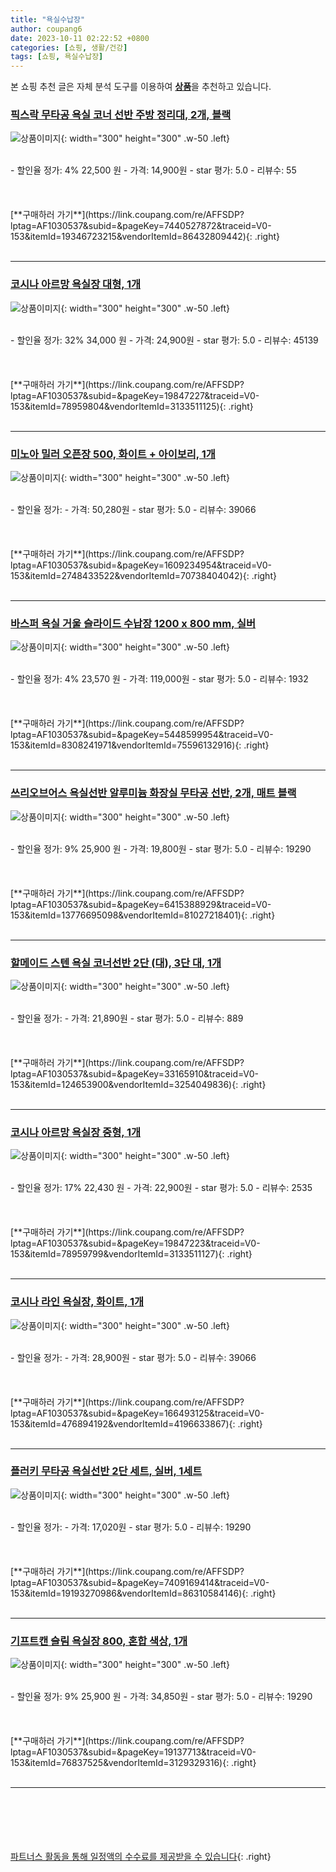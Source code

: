 ```yaml
---
title: "욕실수납장"
author: coupang6
date: 2023-10-11 02:22:52 +0800
categories: [쇼핑, 생활/건강]
tags: [쇼핑, 욕실수납장]
---
```


본 쇼핑 추천 글은 자체 분석 도구를 이용하여 [**상품**](https://link.coupang.com/a/bao1ui)을 추천하고 있습니다.

### [픽스락 무타공 욕실 코너 선반 주방 정리대, 2개, 블랙](https://link.coupang.com/re/AFFSDP?lptag=AF1030537&subid=&pageKey=7440527872&traceid=V0-153&itemId=19346723215&vendorItemId=86432809442)

![상품이미지](https://thumbnail10.coupangcdn.com/thumbnails/remote/230x230ex/image/vendor_inventory/8e48/953a5054eea57e438da7f4373f829b918e010ca5e5f77b9bd8aed5c6bcd1.png){: width="300" height="300" .w-50 .left}


<br>
- 할인율 정가: 4%  22,500   원
- 가격: 14,900원
- star 평가: 5.0
- 리뷰수: 55
<br>
<br>
<br>
<br>
[**구매하러 가기**](https://link.coupang.com/re/AFFSDP?lptag=AF1030537&subid=&pageKey=7440527872&traceid=V0-153&itemId=19346723215&vendorItemId=86432809442){: .right}
<br>
<br>

---

### [코시나 아르망 욕실장 대형, 1개](https://link.coupang.com/re/AFFSDP?lptag=AF1030537&subid=&pageKey=19847227&traceid=V0-153&itemId=78959804&vendorItemId=3133511125)

![상품이미지](https://thumbnail10.coupangcdn.com/thumbnails/remote/230x230ex/image/product/image/vendoritem/2019/03/29/3133511125/a26fb124-3f49-4549-8ddb-2e20e6d3a393.jpg){: width="300" height="300" .w-50 .left}


<br>
- 할인율 정가: 32%  34,000   원
- 가격: 24,900원
- star 평가: 5.0
- 리뷰수: 45139
<br>
<br>
<br>
<br>
[**구매하러 가기**](https://link.coupang.com/re/AFFSDP?lptag=AF1030537&subid=&pageKey=19847227&traceid=V0-153&itemId=78959804&vendorItemId=3133511125){: .right}
<br>
<br>

---

### [미노아 밀러 오픈장 500, 화이트 + 아이보리, 1개](https://link.coupang.com/re/AFFSDP?lptag=AF1030537&subid=&pageKey=1609234954&traceid=V0-153&itemId=2748433522&vendorItemId=70738404042)

![상품이미지](https://thumbnail7.coupangcdn.com/thumbnails/remote/230x230ex/image/retail/images/2020/05/21/15/5/8dbaa173-3fd0-4895-84ab-a63a33fdf536.jpg){: width="300" height="300" .w-50 .left}


<br>
- 할인율 정가: 
- 가격: 50,280원
- star 평가: 5.0
- 리뷰수: 39066
<br>
<br>
<br>
<br>
[**구매하러 가기**](https://link.coupang.com/re/AFFSDP?lptag=AF1030537&subid=&pageKey=1609234954&traceid=V0-153&itemId=2748433522&vendorItemId=70738404042){: .right}
<br>
<br>

---

### [바스퍼 욕실 거울 슬라이드 수납장 1200 x 800 mm, 실버](https://link.coupang.com/re/AFFSDP?lptag=AF1030537&subid=&pageKey=5448599954&traceid=V0-153&itemId=8308241971&vendorItemId=75596132916)

![상품이미지](https://thumbnail8.coupangcdn.com/thumbnails/remote/230x230ex/image/retail/images/7910348357879251-7506e6dc-0796-4ead-931f-cb938f5bdae2.jpg){: width="300" height="300" .w-50 .left}


<br>
- 할인율 정가: 4%  23,570   원
- 가격: 119,000원
- star 평가: 5.0
- 리뷰수: 1932
<br>
<br>
<br>
<br>
[**구매하러 가기**](https://link.coupang.com/re/AFFSDP?lptag=AF1030537&subid=&pageKey=5448599954&traceid=V0-153&itemId=8308241971&vendorItemId=75596132916){: .right}
<br>
<br>

---

### [쓰리오브어스 욕실선반 알루미늄 화장실 무타공 선반, 2개, 매트 블랙](https://link.coupang.com/re/AFFSDP?lptag=AF1030537&subid=&pageKey=6415388929&traceid=V0-153&itemId=13776695098&vendorItemId=81027218401)

![상품이미지](https://thumbnail8.coupangcdn.com/thumbnails/remote/230x230ex/image/vendor_inventory/736d/97c3b5ac102b5a9b2f8c49c8fb6e1023866a86f3d910e953c7694cc4311c.jpg){: width="300" height="300" .w-50 .left}


<br>
- 할인율 정가: 9%  25,900   원
- 가격: 19,800원
- star 평가: 5.0
- 리뷰수: 19290
<br>
<br>
<br>
<br>
[**구매하러 가기**](https://link.coupang.com/re/AFFSDP?lptag=AF1030537&subid=&pageKey=6415388929&traceid=V0-153&itemId=13776695098&vendorItemId=81027218401){: .right}
<br>
<br>

---

### [할메이드 스텐 욕실 코너선반 2단 (대), 3단 대, 1개](https://link.coupang.com/re/AFFSDP?lptag=AF1030537&subid=&pageKey=33165910&traceid=V0-153&itemId=124653900&vendorItemId=3254049836)

![상품이미지](https://thumbnail10.coupangcdn.com/thumbnails/remote/230x230ex/image/vendor_inventory/e1e9/21b5a2bc9f80db2a65efe2b136ddbec110aea23c2ba2798b6425675efa2a.jpg){: width="300" height="300" .w-50 .left}


<br>
- 할인율 정가: 
- 가격: 21,890원
- star 평가: 5.0
- 리뷰수: 889
<br>
<br>
<br>
<br>
[**구매하러 가기**](https://link.coupang.com/re/AFFSDP?lptag=AF1030537&subid=&pageKey=33165910&traceid=V0-153&itemId=124653900&vendorItemId=3254049836){: .right}
<br>
<br>

---

### [코시나 아르망 욕실장 중형, 1개](https://link.coupang.com/re/AFFSDP?lptag=AF1030537&subid=&pageKey=19847223&traceid=V0-153&itemId=78959799&vendorItemId=3133511127)

![상품이미지](https://thumbnail8.coupangcdn.com/thumbnails/remote/230x230ex/image/product/image/vendoritem/2018/12/10/3133511127/b3bb3c4f-6895-4ef0-9c56-5341517503e2.jpg){: width="300" height="300" .w-50 .left}


<br>
- 할인율 정가: 17%  22,430   원
- 가격: 22,900원
- star 평가: 5.0
- 리뷰수: 2535
<br>
<br>
<br>
<br>
[**구매하러 가기**](https://link.coupang.com/re/AFFSDP?lptag=AF1030537&subid=&pageKey=19847223&traceid=V0-153&itemId=78959799&vendorItemId=3133511127){: .right}
<br>
<br>

---

### [코시나 라인 욕실장, 화이트, 1개](https://link.coupang.com/re/AFFSDP?lptag=AF1030537&subid=&pageKey=166493125&traceid=V0-153&itemId=476894192&vendorItemId=4196633867)

![상품이미지](https://thumbnail10.coupangcdn.com/thumbnails/remote/230x230ex/image/retail/images/2018/12/10/12/5/70a86cab-0915-410a-984f-ea762412f803.jpg){: width="300" height="300" .w-50 .left}


<br>
- 할인율 정가: 
- 가격: 28,900원
- star 평가: 5.0
- 리뷰수: 39066
<br>
<br>
<br>
<br>
[**구매하러 가기**](https://link.coupang.com/re/AFFSDP?lptag=AF1030537&subid=&pageKey=166493125&traceid=V0-153&itemId=476894192&vendorItemId=4196633867){: .right}
<br>
<br>

---

### [플러키 무타공 욕실선반 2단 세트, 실버, 1세트](https://link.coupang.com/re/AFFSDP?lptag=AF1030537&subid=&pageKey=7409169414&traceid=V0-153&itemId=19193270986&vendorItemId=86310584146)

![상품이미지](https://thumbnail9.coupangcdn.com/thumbnails/remote/230x230ex/image/vendor_inventory/ac2a/9e822ae252df7f5503d7d3a0dda9588ada84618bbc821c222f2b2f7c4e0e.png){: width="300" height="300" .w-50 .left}


<br>
- 할인율 정가: 
- 가격: 17,020원
- star 평가: 5.0
- 리뷰수: 19290
<br>
<br>
<br>
<br>
[**구매하러 가기**](https://link.coupang.com/re/AFFSDP?lptag=AF1030537&subid=&pageKey=7409169414&traceid=V0-153&itemId=19193270986&vendorItemId=86310584146){: .right}
<br>
<br>

---

### [기프트캔 슬림 욕실장 800, 혼합 색상, 1개](https://link.coupang.com/re/AFFSDP?lptag=AF1030537&subid=&pageKey=19137713&traceid=V0-153&itemId=76837525&vendorItemId=3129329316)

![상품이미지](https://thumbnail10.coupangcdn.com/thumbnails/remote/230x230ex/image/retail/images/512901863836361-c1b6e370-e3f2-4143-b956-76f8bf96cca9.jpg){: width="300" height="300" .w-50 .left}


<br>
- 할인율 정가: 9%  25,900   원
- 가격: 34,850원
- star 평가: 5.0
- 리뷰수: 19290
<br>
<br>
<br>
<br>
[**구매하러 가기**](https://link.coupang.com/re/AFFSDP?lptag=AF1030537&subid=&pageKey=19137713&traceid=V0-153&itemId=76837525&vendorItemId=3129329316){: .right}
<br>
<br>

---
<br><br><br><br><br> [파트너스 활동을 통해 일정액의 수수료를 제공받을 수 있습니다](https://link.coupang.com/a/bao1ui){: .right}